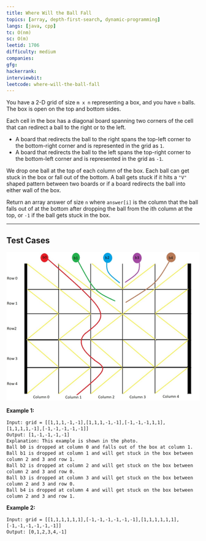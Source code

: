 ```yaml
---
title: Where Will the Ball Fall
topics: [array, depth-first-search, dynamic-programming]
langs: [java, cpp]
tc: O(nm)
sc: O(m)
leetid: 1706
difficulty: medium
companies: 
gfg: 
hackerrank: 
interviewbit: 
leetcode: where-will-the-ball-fall
---
```


You have a 2-D grid of size `m x n` representing a box, and you have `n` balls. The box is open on the top and bottom sides.

Each cell in the box has a diagonal board spanning two corners of the cell that can redirect a ball to the right or to the left.
- A board that redirects the ball to the right spans the top-left corner to the bottom-right corner and is represented in the grid as `1`. 
- A board that redirects the ball to the left spans the top-right corner to the bottom-left corner and is represented in the grid as `-1`.

We drop one ball at the top of each column of the box. 
Each ball can get stuck in the box or fall out of the bottom. 
A ball gets stuck if it hits a `"V"` shaped pattern between two boards or if a board redirects the ball into either wall of the box.

Return an array answer of size `n` where `answer[i]` is the column that the ball falls out of at the bottom after dropping the ball from the ith column at the top, 
or `-1` if the ball gets stuck in the box.

---

## Test Cases

![Ball](../../assets/img/code/ball.jpeg)

**Example 1:** 
```
Input: grid = [[1,1,1,-1,-1],[1,1,1,-1,-1],[-1,-1,-1,1,1],[1,1,1,1,-1],[-1,-1,-1,-1,-1]]
Output: [1,-1,-1,-1,-1]
Explanation: This example is shown in the photo.
Ball b0 is dropped at column 0 and falls out of the box at column 1.
Ball b1 is dropped at column 1 and will get stuck in the box between column 2 and 3 and row 1.
Ball b2 is dropped at column 2 and will get stuck on the box between column 2 and 3 and row 0.
Ball b3 is dropped at column 3 and will get stuck on the box between column 2 and 3 and row 0.
Ball b4 is dropped at column 4 and will get stuck on the box between column 2 and 3 and row 1.
```

**Example 2:** 
```
Input: grid = [[1,1,1,1,1,1],[-1,-1,-1,-1,-1,-1],[1,1,1,1,1,1],[-1,-1,-1,-1,-1,-1]]
Output: [0,1,2,3,4,-1]
```